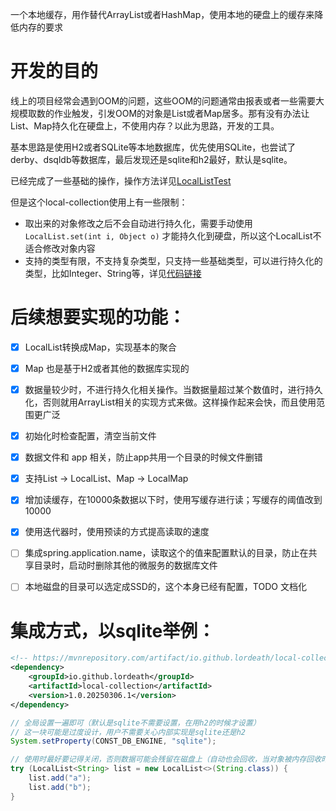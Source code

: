 一个本地缓存，用作替代ArrayList或者HashMap，使用本地的硬盘上的缓存来降低内存的要求 

# 开发的目的
线上的项目经常会遇到OOM的问题，这些OOM的问题通常由报表或者一些需要大规模取数的作业触发，引发OOM的对象是List或者Map居多。那有没有办法让List、Map持久化在硬盘上，不使用内存？以此为思路，开发的工具。


基本思路是使用H2或者SQLite等本地数据库，优先使用SQLite，也尝试了derby、dsqldb等数据库，最后发现还是sqlite和h2最好，默认是sqlite。


已经完成了一些基础的操作，操作方法详见[LocalListTest](src/test/java/lordeath/local/collection/test/LocalListTest.java)

但是这个local-collection使用上有一些限制：
- 取出来的对象修改之后不会自动进行持久化，需要手动使用 `LocalList.set(int i, Object o)` 才能持久化到硬盘，所以这个LocalList不适合修改对象内容
- 支持的类型有限，不支持复杂类型，只支持一些基础类型，可以进行持久化的类型，比如Integer、String等，详见[代码链接](src/main/java/lordeath/local/collection/db/util/ColumnNameUtil.java#L59)

# 后续想要实现的功能：

- [X] LocalList转换成Map，实现基本的聚合
- [X] Map 也是基于H2或者其他的数据库实现的
- [X] 数据量较少时，不进行持久化相关操作。当数据量超过某个数值时，进行持久化，否则就用ArrayList相关的实现方式来做。这样操作起来会快，而且使用范围更广泛
- [X] 初始化时检查配置，清空当前文件
- [X] 数据文件和 app 相关，防止app共用一个目录的时候文件删错
- [X] 支持List -> LocalList、Map -> LocalMap
- [X] 增加读缓存，在10000条数据以下时，使用写缓存进行读；写缓存的阈值改到10000
- [X] 使用迭代器时，使用预读的方式提高读取的速度
- [ ] 集成spring.application.name，读取这个的值来配置默认的目录，防止在共享目录时，启动时删除其他的微服务的数据库文件
- [ ] 本地磁盘的目录可以选定成SSD的，这个本身已经有配置，TODO 文档化


# 集成方式，以sqlite举例：
```xml
<!-- https://mvnrepository.com/artifact/io.github.lordeath/local-collection -->
<dependency>
    <groupId>io.github.lordeath</groupId>
    <artifactId>local-collection</artifactId>
    <version>1.0.20250306.1</version>
</dependency>
```

```java
// 全局设置一遍即可（默认是sqlite不需要设置，在用h2的时候才设置）
// 这一块可能是过度设计，用户不需要关心内部实现是sqlite还是h2
System.setProperty(CONST_DB_ENGINE, "sqlite");

// 使用时最好要记得关闭，否则数据可能会残留在磁盘上（自动也会回收，当对象被内存回收时，会进行本地表的drop，这个逻辑通过Cleaner和finalize实现，不保证执行）
try (LocalList<String> list = new LocalList<>(String.class)) {
    list.add("a");
    list.add("b");
}
```

